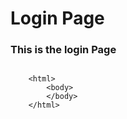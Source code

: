 # Login Page

### This is the login Page

```

    <html>
        <body>
        </body>
    </html>

```
